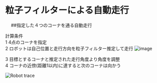 # 粒子フィルターによる自動走行
　
##指定した４つのコーナを通る自動走行　

計算条件  
1 4点のコーナを指定  
2 ロボットは自己位置と走行方向を粒子フィルター推定して走行
![image](https://cloud.githubusercontent.com/assets/20177544/20238236/11a234c0-a92a-11e6-8033-ad6cc5daefc3.png)
  
3 目標とするコーナと推定された走行角度より角度を調整  
4 コーナの近傍(距離1以内)に達すると次のコーナは向かう  

![Robot trace](https://cloud.githubusercontent.com/assets/20177544/20238207/68f4e714-a929-11e6-81dc-74f64068db33.png)
